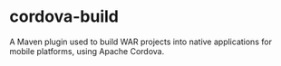 cordova-build
=============

A Maven plugin used to build WAR projects into native applications for mobile platforms, using Apache Cordova.
